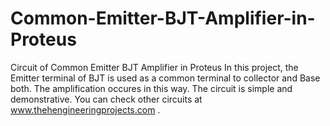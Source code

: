 # Common-Emitter-BJT-Amplifier-in-Proteus
Circuit of Common Emitter BJT Amplifier in Proteus 
In this project, the Emitter terminal of BJT is used as a common terminal to collector and Base both. The amplification occures in this way. The circuit is simple and demonstrative. You can check other circuits at www.thehengineeringprojects.com .

